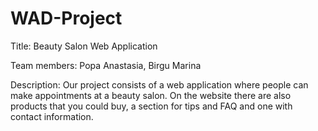 # WAD-Project

Title: Beauty Salon Web Application


Team members: Popa Anastasia, Birgu Marina



 Description: Our project consists of a web application where people can make appointments at a beauty salon.
 On the website there are also products that you could buy, a section for tips and FAQ and one with contact information. 
